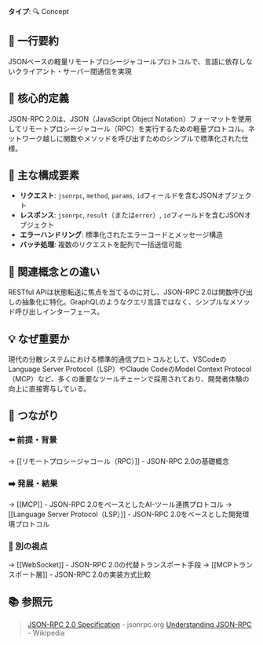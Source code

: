 **タイプ**: 🔍 Concept

## 📝 一行要約
JSONベースの軽量リモートプロシージャコールプロトコルで、言語に依存しないクライアント・サーバー間通信を実現

## 🎯 核心的定義
JSON-RPC 2.0は、JSON（JavaScript Object Notation）フォーマットを使用してリモートプロシージャコール（RPC）を実行するための軽量プロトコル。ネットワーク越しに関数やメソッドを呼び出すためのシンプルで標準化された仕様。

## 🌟 主な構成要素
- **リクエスト**: `jsonrpc`, `method`, `params`, `id`フィールドを含むJSONオブジェクト
- **レスポンス**: `jsonrpc`, `result`（または`error`）, `id`フィールドを含むJSONオブジェクト
- **エラーハンドリング**: 標準化されたエラーコードとメッセージ構造
- **バッチ処理**: 複数のリクエストを配列で一括送信可能

## 🔄 関連概念との違い
RESTful APIは状態転送に焦点を当てるのに対し、JSON-RPC 2.0は関数呼び出しの抽象化に特化。GraphQLのようなクエリ言語ではなく、シンプルなメソッド呼び出しインターフェース。

## 💡 なぜ重要か
現代の分散システムにおける標準的通信プロトコルとして、VSCodeのLanguage Server Protocol（LSP）やClaude CodeのModel Context Protocol（MCP）など、多くの重要なツールチェーンで採用されており、開発者体験の向上に直接寄与している。

## 🔗 つながり
### ⬅️ 前提・背景
→ [[リモートプロシージャコール（RPC）]] - JSON-RPC 2.0の基礎概念

### ➡️ 発展・結果
→ [[MCP]] - JSON-RPC 2.0をベースとしたAI-ツール連携プロトコル
→ [[Language Server Protocol（LSP）]] - JSON-RPC 2.0をベースとした開発環境プロトコル

### 🔀 別の視点
→ [[WebSocket]] - JSON-RPC 2.0の代替トランスポート手段
→ [[MCPトランスポート層]] - JSON-RPC 2.0の実装方式比較

## 📚 参照元
> [JSON-RPC 2.0 Specification](https://www.jsonrpc.org/specification) - jsonrpc.org
> [Understanding JSON-RPC](https://en.wikipedia.org/wiki/JSON-RPC) - Wikipedia